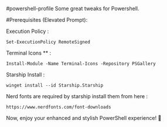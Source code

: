 #powershell-profile
Some great tweaks for Powershell.

#Prerequisites (Elevated Prompt):

Execution Policy :

```
Set-ExecutionPolicy RemoteSigned
```

Terminal Icons ** :

```
Install-Module -Name Terminal-Icons -Repository PSGallery
```

Starship Install : 

```
winget install --id Starship.Starship
```
Nerd fonts are required by starship 
install them from here :
```
https://www.nerdfonts.com/font-downloads
```
Now, enjoy your enhanced and stylish PowerShell experience! 🚀 

